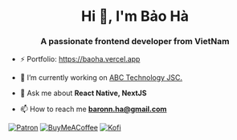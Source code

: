 <h1 align="center">Hi 👋, I'm Bảo Hà</h1>

<h3 align="center">A passionate frontend developer from VietNam</h3>

- ⚡️ Portfolio: https://baoha.vercel.app

- 🔭 I’m currently working on [ABC Technology JSC.](https://abctech.asia/)

- 💬 Ask me about **React Native, NextJS**

- 📫 How to reach me **baronn.ha@gmail.com**

[![Patron][Patron]][Patron-URL] [![BuyMeACoffee][BuyMeACoffee]][BuyMeACoffee-URL] [![Kofi][Kofi]][Kofi-URL] 

[BuyMeACoffee]: https://img.shields.io/badge/Buy_Me_A_Coffee-FFDD00?style=for-the-badge&logo=buy-me-a-coffee&logoColor=black
[BuyMeACoffee-URL]: https://buymeacoffee.com/baronha

[Patron]: https://img.shields.io/badge/Patreon-F96854?style=for-the-badge&logo=patreon&logoColor=white
[Patron-URL]: https://patreon.com/user?u=97728172&utm_medium=clipboard_copy&utm_source=copyLink&utm_campaign=creatorshare_creator&utm_content=join_link

[Kofi]: https://img.shields.io/badge/Ko--fi-F16061?style=for-the-badge&logo=ko-fi&logoColor=white
[Kofi-URL]: https://ko-fi.com/baoha
